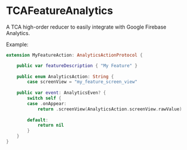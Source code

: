 # TCAFeatureAnalytics

A TCA high-order reducer to easily integrate with Google Firebase Analytics.

Example:

```swift
extension MyFeatureAction: AnalyticsActionProtocol {

    public var featureDescription { "My Feature" }
    
    public enum AnalyticsAction: String {
        case screenView = "my_feature_screen_view"
    
    public var event: AnalyticsEven? {
        switch self {
        case .onAppear:
            return .screenView(AnalyticsAction.screenView.rawValue)
        
        default:
            return nil
        }
    } 
}
```
